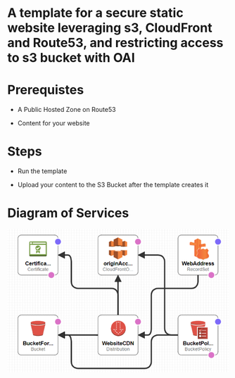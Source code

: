 
# A template for a secure static website leveraging s3, CloudFront and Route53, and restricting access to s3 bucket with OAI

# Prerequistes

- A Public Hosted Zone on Route53

- Content for your website

# Steps

- Run the template

- Upload your content to the S3 Bucket after the template creates it

# Diagram of Services

![Resource Diagran](S3-CF-OAI.png)

